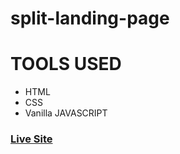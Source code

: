 # split-landing-page


# TOOLS USED
 - HTML
 - CSS
 - Vanilla JAVASCRIPT

### [Live Site](https://ankitmrmishra.github.io/split-landing-page)

